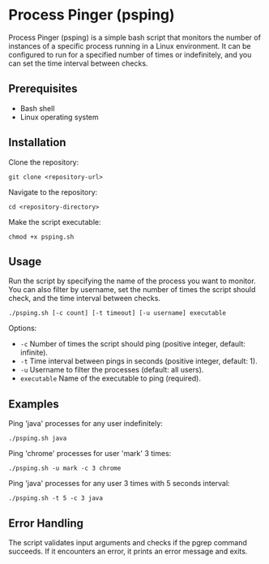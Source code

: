 # Process Pinger (psping)

Process Pinger (psping) is a simple bash script that monitors the number of instances of a specific process running in a Linux environment. It can be configured to run for a specified number of times or indefinitely, and you can set the time interval between checks.

## Prerequisites

- Bash shell
- Linux operating system

## Installation

Clone the repository:

```
git clone <repository-url>
```

Navigate to the repository:

```
cd <repository-directory>
```

Make the script executable:

```
chmod +x psping.sh
```

## Usage

Run the script by specifying the name of the process you want to monitor. You can also filter by username, set the number of times the script should check, and the time interval between checks.

```
./psping.sh [-c count] [-t timeout] [-u username] executable
```

Options:

- `-c` Number of times the script should ping (positive integer, default: infinite).
- `-t` Time interval between pings in seconds (positive integer, default: 1).
- `-u` Username to filter the processes (default: all users).
- `executable` Name of the executable to ping (required).

## Examples

Ping 'java' processes for any user indefinitely:

```
./psping.sh java
```

Ping 'chrome' processes for user 'mark' 3 times:

```
./psping.sh -u mark -c 3 chrome
```

Ping 'java' processes for any user 3 times with 5 seconds interval:

```
./psping.sh -t 5 -c 3 java
```

## Error Handling

The script validates input arguments and checks if the pgrep command succeeds. If it encounters an error, it prints an error message and exits.
